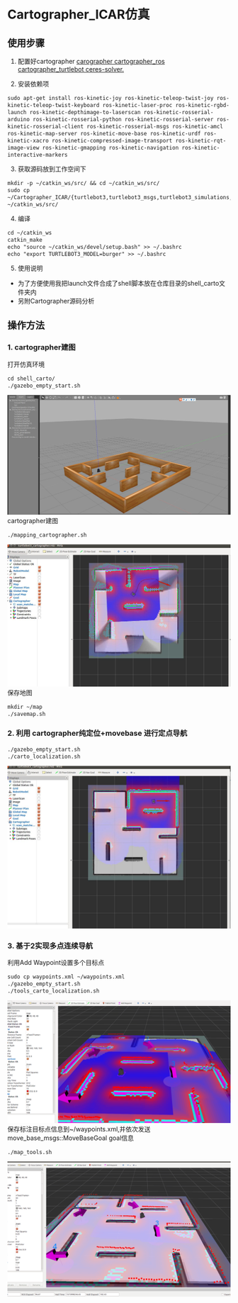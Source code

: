 # Cartographer_ICAR仿真
## 使用步骤

1. 配置好cartographer [carographer cartographer_ros cartographer_turtlebot ceres-solver.](https://github.com/googlecartographer)

2. 安装依赖项
```
sudo apt-get install ros-kinetic-joy ros-kinetic-teleop-twist-joy ros-kinetic-teleop-twist-keyboard ros-kinetic-laser-proc ros-kinetic-rgbd-launch ros-kinetic-depthimage-to-laserscan ros-kinetic-rosserial-arduino ros-kinetic-rosserial-python ros-kinetic-rosserial-server ros-kinetic-rosserial-client ros-kinetic-rosserial-msgs ros-kinetic-amcl ros-kinetic-map-server ros-kinetic-move-base ros-kinetic-urdf ros-kinetic-xacro ros-kinetic-compressed-image-transport ros-kinetic-rqt-image-view ros-kinetic-gmapping ros-kinetic-navigation ros-kinetic-interactive-markers
```
3. 获取源码放到工作空间下
```
mkdir -p ~/catkin_ws/src/ && cd ~/catkin_ws/src/
sudo cp ~/Cartographer_ICAR/{turtlebot3,turtlebot3_msgs,turtlebot3_simulations,waterplus_map_tools} ~/catkin_ws/src/
```
4. 编译
```
cd ~/catkin_ws
catkin_make
echo "source ~/catkin_ws/devel/setup.bash" >> ~/.bashrc
echo "export TURTLEBOT3_MODEL=burger" >> ~/.bashrc
```
5. 使用说明

* 为了方便使用我把launch文件合成了shell脚本放在仓库目录的shell_carto文件夹内
* 另附Cartographer源码分析

## 操作方法

### 1. cartographer建图
打开仿真环境
```
cd shell_carto/
./gazebo_empty_start.sh
```
![gazebo pic](./picture/1.jpg)
cartographer建图
```
./mapping_cartographer.sh
```
![gazebo pic](./picture/3.jpg)
保存地图
```
mkdir ~/map
./savemap.sh
```
### 2. 利用 cartographer纯定位+movebase 进行定点导航
```
./gazebo_empty_start.sh
./carto_localization.sh
```
![gazebo pic](./picture/2.jpg)
### 3. 基于2实现多点连续导航
利用Add Waypoint设置多个目标点
```
sudo cp waypoints.xml ~/waypoints.xml
./gazebo_empty_start.sh
./tools_carto_localization.sh
```
![gazebo pic](./picture/5.png)
保存标注目标点信息到~/waypoints.xml,并依次发送move_base_msgs::MoveBaseGoal goal信息
```
./map_tools.sh
```
![gazebo pic](./picture/4.png)

